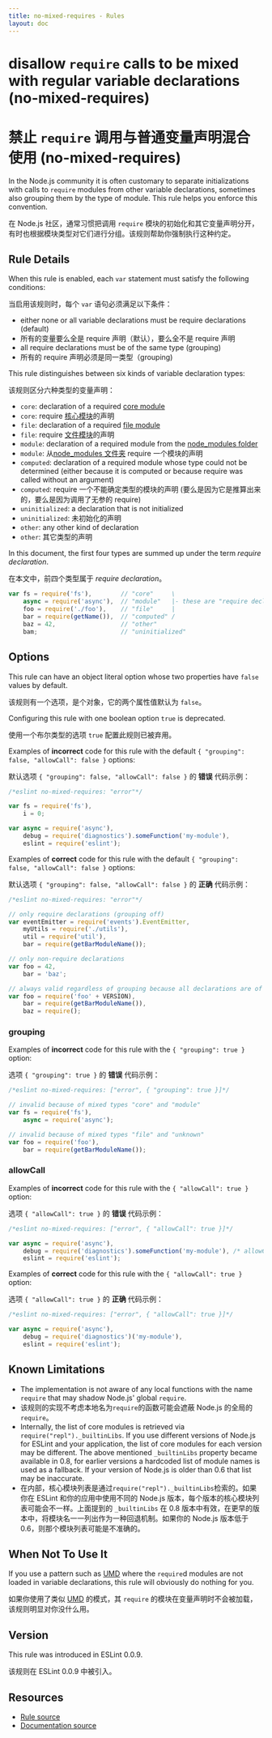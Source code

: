 ```yaml
---
title: no-mixed-requires - Rules
layout: doc
---
```

<!-- Note: No pull requests accepted for this file. See README.md in the root directory for details. -->

# disallow `require` calls to be mixed with regular variable declarations (no-mixed-requires)

# 禁止 `require` 调用与普通变量声明混合使用 (no-mixed-requires)

In the Node.js community it is often customary to separate initializations with calls to `require` modules from other variable declarations, sometimes also grouping them by the type of module. This rule helps you enforce this convention.

在 Node.js 社区，通常习惯把调用 `require` 模块的初始化和其它变量声明分开，有时也根据模块类型对它们进行分组。该规则帮助你强制执行这种约定。
 
## Rule Details

When this rule is enabled, each `var` statement must satisfy the following conditions:

当启用该规则时，每个 `var` 语句必须满足以下条件：

* either none or all variable declarations must be require declarations (default)
* 所有的变量要么全是 require 声明（默认），要么全不是 require 声明
* all require declarations must be of the same type (grouping)
* 所有的 require 声明必须是同一类型（grouping)

This rule distinguishes between six kinds of variable declaration types:

该规则区分六种类型的变量声明：

* `core`: declaration of a required [core module][1]
* `core`: require [核心模块][1]的声明
* `file`: declaration of a required [file module][2]
* `file`: require [文件模块][2]的声明
* `module`: declaration of a required module from the [node_modules folder][3]
* `module`: 从[node_modules 文件夹][3] require 一个模块的声明
* `computed`: declaration of a required module whose type could not be determined (either because it is computed or because require was called without an argument)
* `computed`: require 一个不能确定类型的模块的声明 (要么是因为它是推算出来的，要么是因为调用了无参的 require)
* `uninitialized`: a declaration that is not initialized
* `uninitialized`: 未初始化的声明
* `other`: any other kind of declaration
* `other`: 其它类型的声明

In this document, the first four types are summed up under the term *require declaration*.

在本文中，前四个类型属于 *require declaration*。

```js
var fs = require('fs'),        // "core"     \
    async = require('async'),  // "module"   |- these are "require declaration"s
    foo = require('./foo'),    // "file"     |
    bar = require(getName()),  // "computed" /
    baz = 42,                  // "other"
    bam;                       // "uninitialized"
```

## Options

This rule can have an object literal option whose two properties have `false` values by default.

该规则有一个选项，是个对象，它的两个属性值默认为 `false`。

Configuring this rule with one boolean option `true` is deprecated.

使用一个布尔类型的选项 `true` 配置此规则已被弃用。

Examples of **incorrect** code for this rule with the default `{ "grouping": false, "allowCall": false }` options:

默认选项 `{ "grouping": false, "allowCall": false }` 的 **错误** 代码示例：

```js
/*eslint no-mixed-requires: "error"*/

var fs = require('fs'),
    i = 0;

var async = require('async'),
    debug = require('diagnostics').someFunction('my-module'),
    eslint = require('eslint');
```

Examples of **correct** code for this rule with the default `{ "grouping": false, "allowCall": false }` options:

默认选项 `{ "grouping": false, "allowCall": false }` 的 **正确** 代码示例：

```js
/*eslint no-mixed-requires: "error"*/

// only require declarations (grouping off)
var eventEmitter = require('events').EventEmitter,
    myUtils = require('./utils'),
    util = require('util'),
    bar = require(getBarModuleName());

// only non-require declarations
var foo = 42,
    bar = 'baz';

// always valid regardless of grouping because all declarations are of the same type
var foo = require('foo' + VERSION),
    bar = require(getBarModuleName()),
    baz = require();
```

### grouping

Examples of **incorrect** code for this rule with the `{ "grouping": true }` option:

选项 `{ "grouping": true }` 的 **错误** 代码示例：

```js
/*eslint no-mixed-requires: ["error", { "grouping": true }]*/

// invalid because of mixed types "core" and "module"
var fs = require('fs'),
    async = require('async');

// invalid because of mixed types "file" and "unknown"
var foo = require('foo'),
    bar = require(getBarModuleName());
```

### allowCall

Examples of **incorrect** code for this rule with the `{ "allowCall": true }` option:

选项 `{ "allowCall": true }` 的 **错误** 代码示例：

```js
/*eslint no-mixed-requires: ["error", { "allowCall": true }]*/

var async = require('async'),
    debug = require('diagnostics').someFunction('my-module'), /* allowCall doesn't allow calling any function */
    eslint = require('eslint');
```

Examples of **correct** code for this rule with the `{ "allowCall": true }` option:

选项 `{ "allowCall": true }` 的 **正确** 代码示例：

```js
/*eslint no-mixed-requires: ["error", { "allowCall": true }]*/

var async = require('async'),
    debug = require('diagnostics')('my-module'),
    eslint = require('eslint');
```

## Known Limitations

* The implementation is not aware of any local functions with the name `require` that may shadow Node.js' global `require`.
* 该规则的实现不考虑本地名为`require`的函数可能会遮蔽 Node.js 的全局的`require`。
* Internally, the list of core modules is retrieved via `require("repl")._builtinLibs`. If you use different versions of Node.js for ESLint and your application, the list of core modules for each version may be different.
  The above mentioned `_builtinLibs` property became available in 0.8, for earlier versions a hardcoded list of module names is used as a fallback. If your version of Node.js is older than 0.6 that list may be inaccurate.
* 在内部，核心模块列表是通过`require("repl")._builtinLibs`检索的。如果你在 ESLint 和你的应用中使用不同的 Node.js 版本，每个版本的核心模块列表可能会不一样。上面提到的 `_builtinLibs` 在 0.8 版本中有效，在更早的版本中，将模块名一一列出作为一种回退机制。如果你的 Node.js 版本低于 0.6，则那个模块列表可能是不准确的。

## When Not To Use It

If you use a pattern such as [UMD][4] where the `require`d modules are not loaded in variable declarations, this rule will obviously do nothing for you.

如果你使用了类似 [UMD][4] 的模式，其 `require` 的模块在变量声明时不会被加载，该规则明显对你没什么用。

[1]: https://nodejs.org/api/modules.html#modules_core_modules
[2]: https://nodejs.org/api/modules.html#modules_file_modules
[3]: https://nodejs.org/api/modules.html#modules_loading_from_node_modules_folders
[4]: https://github.com/umdjs/umd

## Version

This rule was introduced in ESLint 0.0.9.

该规则在 ESLint 0.0.9 中被引入。

## Resources

* [Rule source](https://github.com/eslint/eslint/tree/master/lib/rules/no-mixed-requires.js)
* [Documentation source](https://github.com/eslint/eslint/tree/master/docs/rules/no-mixed-requires.md)

